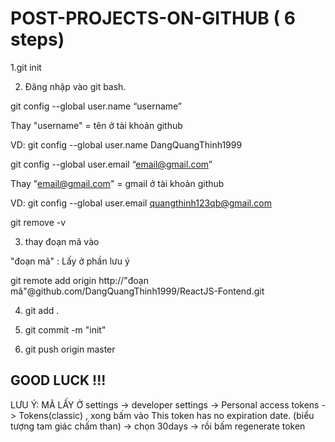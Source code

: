 # POST-PROJECTS-ON-GITHUB ( 6 steps)


1.git init

2. Đăng nhập vào git bash.

git config --global user.name “username”

Thay "username"  = tên ở tài khoản github

VD: git config --global user.name DangQuangThinh1999

git config --global user.email “email@gmail.com”

Thay "email@gmail.com"  = gmail ở tài khoản github

VD: git config --global user.email quangthinh123qb@gmail.com

git remove -v 

3. thay đoạn mã vào 

"đoạn mã" : Lấy ở phần lưu ý 

git remote add origin http://"đoạn mã"@github.com/DangQuangThinh1999/ReactJS-Fontend.git

4. git add .

5. git commit -m "init"

6. git push origin master 


GOOD LUCK !!! 
--------------------------------------------------------------------------------------------------------------------


LƯU Ý: MÃ LẤY Ở settings -> developer settings -> Personal access tokens -> Tokens(classic) , xong bấm vào This token has no expiration date. (biểu tượng tam giác chấm than) -> chọn 30days -> rồi bấm regenerate token 
